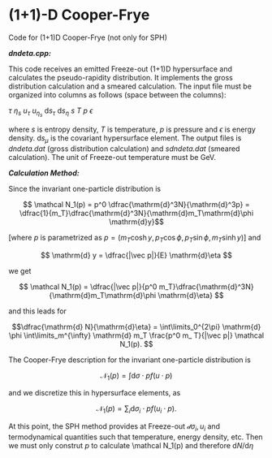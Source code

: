# (1+1)-D Cooper-Frye
Code for (1+1)D Cooper-Frye (not only for SPH)

**_dndeta.cpp:_**

This code receives an emitted Freeze-out (1+1)D hypersurface and calculates the pseudo-rapidity distribution. It implements the gross distribution calculation and a smeared calculation. The input file must be organized into columns as follows (space between the columns):

$\tau$    $\eta_s$    $u_\tau$    $u_{\eta_s}$    $\mathrm{d}s_\tau$    $\mathrm{d}s_\eta$    $s$    $T$    $p$    $\epsilon$

where $s$ is entropy density, $T$ is temperature, $p$ is pressure and $\epsilon$ is energy density. $\mathrm{d}s_\mu$ is the covariant hypersurface element. The output files is _dndeta.dat_ (gross distribution calculation) and _sdndeta.dat_ (smeared calculation). The unit of Freeze-out temperature must be GeV.


**_Calculation Method:_**

Since the invariant one-particle distribution is

$$ \mathcal N_1(p) = p^0 \dfrac{\mathrm{d}^3N}{\mathrm{d}^3p} = \dfrac{1}{m_T}\dfrac{\mathrm{d}^3N}{\mathrm{d}m_T\mathrm{d}\phi \mathrm{d}y}$$

[where $p$ is parametrized as $p=(m_T \cosh y, p_T \cos \phi, p_T \sin \phi, m_T \sinh y)$] and 

$$ \mathrm{d} y = \dfrac{|\vec p|}{E} \mathrm{d}\eta $$ 

we get

$$ \mathcal N_1(p) = \dfrac{|\vec p|}{p^0 m_T}\dfrac{\mathrm{d}^3N}{\mathrm{d}m_T\mathrm{d}\phi \mathrm{d}\eta} $$

and this leads for

$$\dfrac{\mathrm{d} N}{\mathrm{d}\eta} = \int\limits_0^{2\pi} \mathrm{d} \phi \int\limits_m^{\infty} \mathrm{d} m_T \frac{p^0 m_ T}{|\vec p|} \mathcal N_1(p). $$ 

The Cooper-Frye description for the invariant one-particle distribution is

$$ \mathcal N_1(p) = \int \mathrm{d} \sigma \cdot p f(u \cdot p) $$

and we discretize this in hypersurface elements, as

$$ \mathcal N_1(p) = \sum_i \mathrm{d} \sigma_i \cdot p f(u_i \cdot p). $$

At this point, the SPH method provides at Freeze-out $\mathcal{d}\sigma_i, u_i$ and termodynamical quantities such that temperature, energy density, etc. Then we must only construt $p$ to calculate \mathcal N_1(p) and therefore ${\mathrm{d} N}/{\mathrm{d}\eta}$


